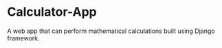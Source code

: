 # Calculator-App
A web app that can perform mathematical calculations built using Django framework.
